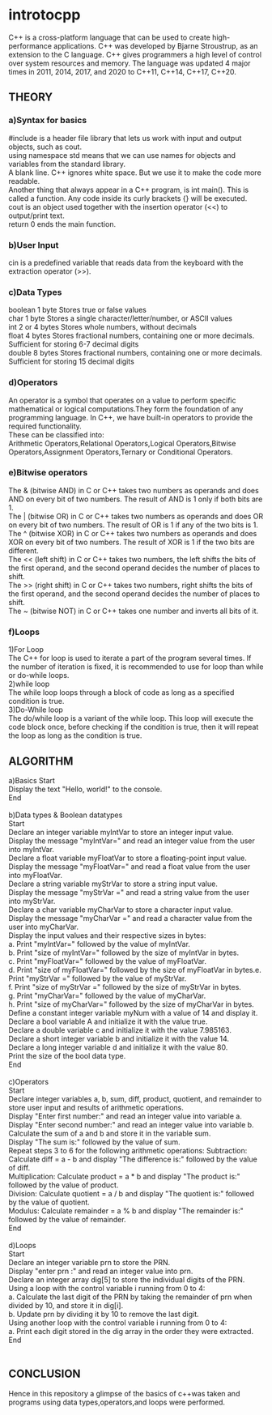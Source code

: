 # introtocpp
C++ is a cross-platform language that can be used to create high-performance applications.
C++ was developed by Bjarne Stroustrup, as an extension to the C language.
C++ gives programmers a high level of control over system resources and memory.
The language was updated 4 major times in 2011, 2014, 2017, and 2020 to C++11, C++14, C++17, C++20.

## THEORY
### a)Syntax for basics<br>
#include <iostream> is a header file library that lets us work with input and output objects, such as cout.<br>
using namespace std means that we can use names for objects and variables from the standard library.<br>
A blank line. C++ ignores white space. But we use it to make the code more readable.<br>
Another thing that always appear in a C++ program, is int main(). This is called a function. Any code inside its curly brackets {} will be executed.<br>
cout is an object used together with the insertion operator (<<) to output/print text.<br>
return 0 ends the main function.<br>
### b)User Input
cin is a predefined variable that reads data from the keyboard with the extraction operator (>>).<br>
### c)Data Types
boolean	1 byte	      Stores true or false values<br>
char	  1 byte	      Stores a single character/letter/number, or ASCII values<br>
int	    2 or 4 bytes	Stores whole numbers, without decimals<br>
float	  4 bytes      	Stores fractional numbers, containing one or more decimals. Sufficient for storing 6-7 decimal digits<br>
double	8 bytes	      Stores fractional numbers, containing one or more decimals. Sufficient for storing 15 decimal digits<br>
### d)Operators
An operator is a symbol that operates on a value to perform specific mathematical or logical computations.They form the foundation of any programming language. In C++, we have built-in operators to provide the required functionality.<br>
These can be classified into:<br>
Arithmetic Operators,Relational Operators,Logical Operators,Bitwise Operators,Assignment Operators,Ternary or Conditional Operators.<br>
### e)Bitwise operators
The & (bitwise AND) in C or C++ takes two numbers as operands and does AND on every bit of two numbers. The result of AND is 1 only if both bits are 1. <br> 
The | (bitwise OR) in C or C++ takes two numbers as operands and does OR on every bit of two numbers. The result of OR is 1 if any of the two bits is 1. <br>
The ^ (bitwise XOR) in C or C++ takes two numbers as operands and does XOR on every bit of two numbers. The result of XOR is 1 if the two bits are different. <br>
The << (left shift) in C or C++ takes two numbers, the left shifts the bits of the first operand, and the second operand decides the number of places to shift.<br> 
The >> (right shift) in C or C++ takes two numbers, right shifts the bits of the first operand, and the second operand decides the number of places to shift. <br>
The ~ (bitwise NOT) in C or C++ takes one number and inverts all bits of it.<br>
### f)Loops
1)For Loop<br>
The C++ for loop is used to iterate a part of the program several times. If the number of iteration is fixed, it is recommended to use for loop than while or do-while loops.<br>
2)while loop<br>
The while loop loops through a block of code as long as a specified condition is true.<br>
3)Do-While loop<br>
The do/while loop is a variant of the while loop. This loop will execute the code block once, before checking if the condition is true, then it will repeat the loop as long as the condition is true.<br>

## ALGORITHM
a)Basics
Start<br>
Display the text "Hello, world!" to the console.<br>
End<br>
<br>
b)Data types & Boolean datatypes<br>
Start<br>
Declare an integer variable myIntVar to store an integer input value.<br>
Display the message "myIntVar=" and read an integer value from the user into myIntVar.<br>
Declare a float variable myFloatVar to store a floating-point input value.<br>
Display the message "myFloatVar=" and read a float value from the user into myFloatVar.<br>
Declare a string variable myStrVar to store a string input value.<br>
Display the message "myStrVar =" and read a string value from the user into myStrVar.<br>
Declare a char variable myCharVar to store a character input value.<br>
Display the message "myCharVar =" and read a character value from the user into myCharVar.<br>
Display the input values and their respective sizes in bytes:<br>
a. Print "myIntVar=" followed by the value of myIntVar.<br>
b. Print "size of myIntVar=" followed by the size of myIntVar in bytes.<br>
c. Print "myFloatVar=" followed by the value of myFloatVar.<br>
d. Print "size of myFloatVar=" followed by the size of myFloatVar in bytes.e. Print "myStrVar =" followed by the value of myStrVar.<br>
f. Print "size of myStrVar =" followed by the size of myStrVar in bytes.<br>
g. Print "myCharVar=" followed by the value of myCharVar.<br>
h. Print "size of myCharVar=" followed by the size of myCharVar in bytes.<br>
Define a constant integer variable myNum with a value of 14 and display it.<br>
Declare a bool variable A and initialize it with the value true.<br>
Declare a double variable c and initialize it with the value 7.985163.<br>
Declare a short integer variable b and initialize it with the value 14.<br>
Declare a long integer variable d and initialize it with the value 80.<br>
Print the size of the bool data type.<br>
End<br>
<br>
c)Operators<br>
Start<br>
Declare integer variables a, b, sum, diff, product, quotient, and remainder to store user input and results of arithmetic operations.<br>
Display "Enter first number:" and read an integer value into variable a.<br>
Display "Enter second number:" and read an integer value into variable b.<br>
Calculate the sum of a and b and store it in the variable sum.<br>
Display "The sum is:" followed by the value of sum.<br>
Repeat steps 3 to 6 for the following arithmetic operations:
Subtraction: Calculate diff = a - b and display "The difference is:" followed by the value of diff.<br>
Multiplication: Calculate product = a * b and display "The product is:" followed by the value of product.<br>
Division: Calculate quotient = a / b and display "The quotient is:" followed by the value of quotient.<br>
Modulus: Calculate remainder = a % b and display "The remainder is:" followed by the value of remainder.<br>
End<br>
<br>
d)Loops<br>
Start<br>
Declare an integer variable prn to store the PRN.<br>
Display "enter prn :" and read an integer value into prn.<br>
Declare an integer array dig[5] to store the individual digits of the PRN.<br>
Using a loop with the control variable i running from 0 to 4:<br>
a. Calculate the last digit of the PRN by taking the remainder of prn when divided by 10, and store it in dig[i].<br>
b. Update prn by dividing it by 10 to remove the last digit.<br>
Using another loop with the control variable i running from 0 to 4:<br>
a. Print each digit stored in the dig array in the order they were extracted.<br>
End<br>
<br>
## CONCLUSION
Hence in this repository a glimpse of the basics of c++was taken and programs using data types,operators,and loops were performed.








